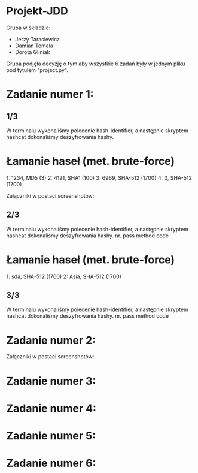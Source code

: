 # Projekt-JDD

Grupa w składzie:
- Jerzy Tarasiewicz
- Damian Tomala
- Dorota Gliniak

Grupa podjęła decyzję o tym aby wszystkie 6 zadań były w jednym pliku pod tytułem "project.py".

# Zadanie numer 1:

## 1/3  
W terminalu wykonaliśmy polecenie hash-identifier, a następnie skryptem hashcat dokonaliśmy deszyfrowania hashy.

# Łamanie haseł (met. brute-force)
1: 1234, MD5 (3)
2: 4121, SHA1 (100)
3: 6969, SHA-512 (1700)
4: 0, SHA-512 (1700)

Załączniki w postaci screenshotów:


## 2/3 
W terminalu wykonaliśmy polecenie hash-identifier, a następnie skryptem hashcat dokonaliśmy deszyfrowania hashy.
nr. pass method code

# Łamanie haseł (met. brute-force)
1: sda, SHA-512 (1700)
2: Asia, SHA-512 (1700)

## 3/3 
W terminalu wykonaliśmy polecenie hash-identifier, a następnie skryptem hashcat dokonaliśmy deszyfrowania hashy.
nr. pass method code

# Zadanie numer 2:

Załączniki w postaci screenshotów:


# Zadanie numer 3:

# Zadanie numer 4:

# Zadanie numer 5:

# Zadanie numer 6:
